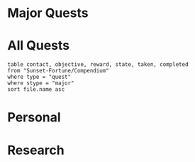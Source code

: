 # Major Quests
# All Quests
```dataview
table contact, objective, reward, state, taken, completed
from "Sunset-Fortune/Compendium"
where type = "quest"
where stype = "major"
sort file.name asc
```

# Personal
# Research